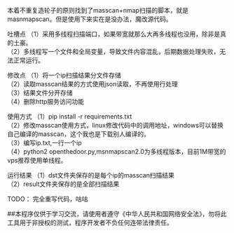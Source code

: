 本着不重复造轮子的原则找到了masscan+nmap扫描的脚本，就是masnmapscan。但是使用下来实在是没办法，魔改源代码。

吐槽点
（1）采用多线程扫描端口，如果带宽就那么大再多线程也没用，除非是真的土豪。  
（2）多线程写一个文件和全局变量，导致文件内容混乱，后期数据处理失败，无法正常运行。  


修改点
（1）将一个ip扫描结果分文件存储  
（2）读取masscan结果的方式使用json读取，不再使用行处理  
（3）结果文件分开存储  
（4）删除http服务访问功能  


使用方式
（1）pip install -r requirements.txt  
（2）修改masscan使用方式，linux修改代码中的调用地址，windows可以替换自己编译的masscan，这个我也是下载别人编译的。  
（3）编写ip.txt,一行一个ip  
（4）python2 openthedoor.py,msnmapscan2.0为多线程版本，目前1M带宽的vps推荐使用单线程。  



运行结果
（1）dst文件夹保存的是每个ip的masscan扫描结果  
（2）result文件夹保存的是全部扫描结果  


TODO：
完全重写代码，咕咕  


##本程序仅供于学习交流，请使用者遵守《中华人民共和国网络安全法》，勿将此工具用于非授权的测试，程序开发者不负任何连带法律责任。

